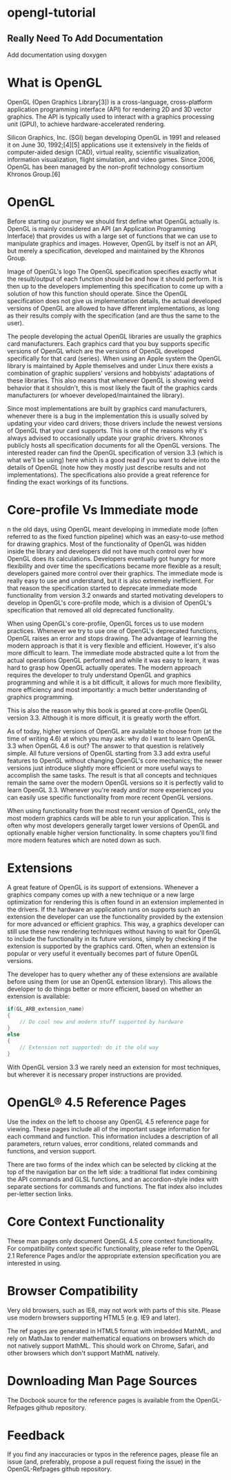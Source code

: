# opengl-tutorial

## Really Need To Add Documentation
Add documentation using doxygen

# What is OpenGL 
OpenGL (Open Graphics Library[3]) is a cross-language, cross-platform application programming interface (API) for rendering 2D and 3D vector graphics. The API is typically used to interact with a graphics processing unit (GPU), to achieve hardware-accelerated rendering.

Silicon Graphics, Inc. (SGI) began developing OpenGL in 1991 and released it on June 30, 1992;[4][5] applications use it extensively in the fields of computer-aided design (CAD), virtual reality, scientific visualization, information visualization, flight simulation, and video games. Since 2006, OpenGL has been managed by the non-profit technology consortium Khronos Group.[6]

# OpenGL 
Before starting our journey we should first define what OpenGL actually is. OpenGL is mainly considered an API (an Application Programming Interface) that provides us with a large set of functions that we can use to manipulate graphics and images. However, OpenGL by itself is not an API, but merely a specification, developed and maintained by the Khronos Group.

Image of OpenGL's logo
The OpenGL specification specifies exactly what the result/output of each function should be and how it should perform. It is then up to the developers implementing this specification to come up with a solution of how this function should operate. Since the OpenGL specification does not give us implementation details, the actual developed versions of OpenGL are allowed to have different implementations, as long as their results comply with the specification (and are thus the same to the user).

The people developing the actual OpenGL libraries are usually the graphics card manufacturers. Each graphics card that you buy supports specific versions of OpenGL which are the versions of OpenGL developed specifically for that card (series). When using an Apple system the OpenGL library is maintained by Apple themselves and under Linux there exists a combination of graphic suppliers' versions and hobbyists' adaptations of these libraries. This also means that whenever OpenGL is showing weird behavior that it shouldn't, this is most likely the fault of the graphics cards manufacturers (or whoever developed/maintained the library).

Since most implementations are built by graphics card manufacturers, whenever there is a bug in the implementation this is usually solved by updating your video card drivers; those drivers include the newest versions of OpenGL that your card supports. This is one of the reasons why it's always advised to occasionally update your graphic drivers.
Khronos publicly hosts all specification documents for all the OpenGL versions. The interested reader can find the OpenGL specification of version 3.3 (which is what we'll be using) here which is a good read if you want to delve into the details of OpenGL (note how they mostly just describe results and not implementations). The specifications also provide a great reference for finding the exact workings of its functions.

#  Core-profile Vs Immediate mode
n the old days, using OpenGL meant developing in immediate mode (often referred to as the fixed function pipeline) which was an easy-to-use method for drawing graphics. Most of the functionality of OpenGL was hidden inside the library and developers did not have much control over how OpenGL does its calculations. Developers eventually got hungry for more flexibility and over time the specifications became more flexible as a result; developers gained more control over their graphics. The immediate mode is really easy to use and understand, but it is also extremely inefficient. For that reason the specification started to deprecate immediate mode functionality from version 3.2 onwards and started motivating developers to develop in OpenGL's core-profile mode, which is a division of OpenGL's specification that removed all old deprecated functionality.

When using OpenGL's core-profile, OpenGL forces us to use modern practices. Whenever we try to use one of OpenGL's deprecated functions, OpenGL raises an error and stops drawing. The advantage of learning the modern approach is that it is very flexible and efficient. However, it's also more difficult to learn. The immediate mode abstracted quite a lot from the actual operations OpenGL performed and while it was easy to learn, it was hard to grasp how OpenGL actually operates. The modern approach requires the developer to truly understand OpenGL and graphics programming and while it is a bit difficult, it allows for much more flexibility, more efficiency and most importantly: a much better understanding of graphics programming.

This is also the reason why this book is geared at core-profile OpenGL version 3.3. Although it is more difficult, it is greatly worth the effort.

As of today, higher versions of OpenGL are available to choose from (at the time of writing 4.6) at which you may ask: why do I want to learn OpenGL 3.3 when OpenGL 4.6 is out? The answer to that question is relatively simple. All future versions of OpenGL starting from 3.3 add extra useful features to OpenGL without changing OpenGL's core mechanics; the newer versions just introduce slightly more efficient or more useful ways to accomplish the same tasks. The result is that all concepts and techniques remain the same over the modern OpenGL versions so it is perfectly valid to learn OpenGL 3.3. Whenever you're ready and/or more experienced you can easily use specific functionality from more recent OpenGL versions.

When using functionality from the most recent version of OpenGL, only the most modern graphics cards will be able to run your application. This is often why most developers generally target lower versions of OpenGL and optionally enable higher version functionality.
In some chapters you'll find more modern features which are noted down as such.

# Extensions 
A great feature of OpenGL is its support of extensions. Whenever a graphics company comes up with a new technique or a new large optimization for rendering this is often found in an extension implemented in the drivers. If the hardware an application runs on supports such an extension the developer can use the functionality provided by the extension for more advanced or efficient graphics. This way, a graphics developer can still use these new rendering techniques without having to wait for OpenGL to include the functionality in its future versions, simply by checking if the extension is supported by the graphics card. Often, when an extension is popular or very useful it eventually becomes part of future OpenGL versions.

The developer has to query whether any of these extensions are available before using them (or use an OpenGL extension library). This allows the developer to do things better or more efficient, based on whether an extension is available:

```cpp
if(GL_ARB_extension_name)
{
    // Do cool new and modern stuff supported by hardware
}
else
{
    // Extension not supported: do it the old way
}
```
With OpenGL version 3.3 we rarely need an extension for most techniques, but wherever it is necessary proper instructions are provided.

# OpenGL® 4.5 Reference Pages
Use the index on the left to choose any OpenGL 4.5 reference page for viewing. These pages include all of the important usage information for each command and function. This information includes a description of all parameters, return values, error conditions, related commands and functions, and version support.

There are two forms of the index which can be selected by clicking at the top of the navigation bar on the left side: a traditional flat index combining the API commands and GLSL functions, and an accordion-style index with separate sections for commands and functions. The flat index also includes per-letter section links.

# Core Context Functionality
These man pages only document OpenGL 4.5 core context functionality. For compatibility context specific functionality, please refer to the OpenGL 2.1 Reference Pages and/or the appropriate extension specification you are interested in using.

# Browser Compatibility
Very old browsers, such as IE8, may not work with parts of this site. Please use modern browsers supporting HTML5 (e.g. IE9 and later).

The ref pages are generated in HTML5 format with imbedded MathML, and rely on MathJax to render mathematical equations on browsers which do not natively support MathML. This should work on Chrome, Safari, and other browsers which don't support MathML natively.

# Downloading Man Page Sources
The Docbook source for the reference pages is available from the OpenGL-Refpages github repository.

# Feedback
If you find any inaccuracies or typos in the reference pages, please file an issue (and, preferably, propose a pull request fixing the issue) in the OpenGL-Refpages github repository.